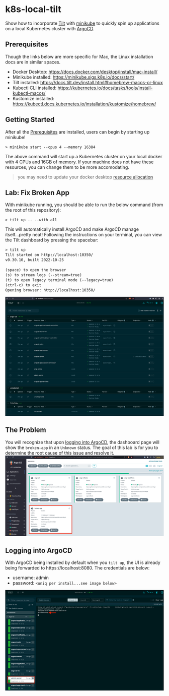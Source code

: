 # k8s-local-tilt
Show how to incorporate [Tilt](https://tilt.dev/) with [minikube](https://minikube.sigs.k8s.io/docs/) to quickly spin up applications on a local Kubernetes cluster with [ArgoCD](https://argo-cd.readthedocs.io/en/stable/). 

## Prerequisites 
Though the links below are more specific for Mac, the Linux installation docs are in similar spaces.
* Docker Desktop: https://docs.docker.com/desktop/install/mac-install/
* Minikube installed: https://minikube.sigs.k8s.io/docs/start/
* Tilt installed: https://docs.tilt.dev/install.html#homebrew-macos-or-linux
* Kubectl CLI installed: https://kubernetes.io/docs/tasks/tools/install-kubectl-macos/
* Kustomize installed: https://kubectl.docs.kubernetes.io/installation/kustomize/homebrew/

## Getting Started
After all the [Prerequisites](#prerequisites) are installed, users can begin by starting up minikube!
```
> minikube start --cpus 4 --memory 16384
```
The above command will start up a Kubernetes cluster on your local docker with 4 CPUs and 16GB of memory. If your machine does not have these resources, you can change them to be more accomodating.
> you may need to update your docker desktop [resource allocation](https://docs.docker.com/desktop/settings/mac/#resources)

## Lab: Fix Broken App
With minikube running, you should be able to run the below command (from the root of this repository):
```
> tilt up -- --with all
```
This will automatically install ArgoCD and make ArgoCD manage itself...pretty neat! Following the instructions on your terminal, you can view the Tilt dashboard by pressing the spacebar:
```
> tilt up
Tilt started on http://localhost:10350/
v0.30.10, built 2022-10-25

(space) to open the browser
(s) to stream logs (--stream=true)
(t) to open legacy terminal mode (--legacy=true)
(ctrl-c) to exit
Opening browser: http://localhost:10350/
```
![](.bin/tilt-up-default.png?raw=true)

## The Problem
You will recognize that upon [logging into ArgoCD](#logging-in-to-argocd), the dashboard page will show the `broken-app` in an `Unknown` status. The goal of this lab is for you to determine the root cause of this issue and resolve it. 
![](.bin/argo-landing-broken.png?raw=true)

## Logging into ArgoCD
With ArgoCD being installed by default when you `tilt up`, the UI is already being forwarded to https://localhost:8080. The credentials are below:
* username: admin
* password: `<uniq per install...see image below>`

![](.bin/argo-cd-password.png?raw=true)
